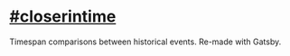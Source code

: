 # [\#closerintime](https://closerinti.me)
Timespan comparisons between historical events. Re-made with Gatsby.

